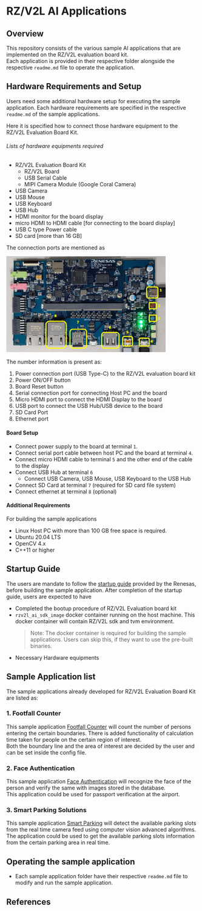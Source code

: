 # RZ/V2L AI Applications 

## Overview
This repository consists of the various sample AI applications that are implemented on the RZ/V2L evaluation board kit.\
Each application is provided in their respective folder alongside the respective `readme.md` file to operate the application.

## Hardware Requirements and Setup

Users need some additional hardware setup for executing the sample application. 
Each hardware requirements are specified in the respective `readme.md` of the sample applications.

Here it is specified how to connect those hardware equipment to the RZ/V2L Evaluation Board Kit.

###### Lists of hardware equipments required
- RZ/V2L Evaluation Board Kit
    - RZ/V2L Board
    - USB Serial Cable
    - MIPI Camera Module (Google Coral Camera)
- USB Camera 
- USB Mouse 
- USB Keyboard
- USB Hub 
- HDMI monitor for the board display
- micro HDMI to HDMI cable [for connecting to the board display]
- USB C type Power cable
- SD card [more than 16 GB] 

The connection ports are mentioned as 


<img src=./git_images/rzv2l_connection.JPG width="420">

The number information is present as:
1. Power connection port (USB Type-C) to the RZ/V2L evaluation board kit
2. Power ON/OFF button
3. Board Reset button
4. Serial connection port for connecting Host PC and the board
5. Micro HDMI port to connect the HDMI Display to the board
6. USB port to connect the USB Hub/USB device to the board
7. SD Card Port
8. Ethernet port  

#### Board Setup
- Connect power supply to the board at terminal `1`.
- Connect serial port cable between host PC and the board at terminal `4`.
- Connect micro HDMI cable to terminal `5` and the other end of the cable to the display
- Connect USB Hub at terminal `6`
    - Connect USB Camera, USB Mouse, USB Keyboard to the USB Hub
- Connect SD Card at terminal `7` (required for SD card file system)
- Connect ethernet at terminal `8` (optional)

#### Additional Requirements

For building the sample applications
- Linux Host PC with more than 100 GB free space is required.
- Ubuntu 20.04 LTS
- OpenCV 4.x
- C++11 or higher



## Startup Guide

The users are mandate to follow the [startup guide](https://renesas-rz.github.io/rzv_ai_sdk/getting_started.html) provided by the Renesas, before building the sample application.
After completion of the startup guide, users are expected to have
- Completed the bootup procedure of RZ/V2L Evaluation board kit
- `rzv2l_ai_sdk_image` docker container running on the host machine. This docker container will contain RZ/V2L sdk and tvm environment.
    >Note: The docker container is required for building the sample applications. Users can skip this, if they want to use the pre-built binaries.
- Necessary Hardware equipments

## Sample Application list
The sample applications already developed for RZ/V2L Evaluation Board Kit are listed as:

### 1. Footfall Counter 

This sample application [Footfall Counter](./Q01_footfall_counter) will count the number of persons entering the certain boundaries. There is added functionality of calculation time taken for people on the certain region of interest.\
Both the boundary line and the area of interest are decided by the user and can be set inside the config file.

### 2. Face Authentication

This sample application [Face Authentication](./Q02_face_authentication) will recognize the face of the person and verify the same with images stored in the database.\
This application could be used for passport verification at the airport.

### 3. Smart Parking Solutions

This sample application [Smart Parking](./Q03_smart_parking) will detect the available parking slots from the real time camera feed using computer vision advanced algorithms.\
The application could be used to get the available parking slots information from the certain parking area in real time.

## Operating the sample application
- Each sample application folder have their respective `readme.md` file to modify and run the sample application.

## References